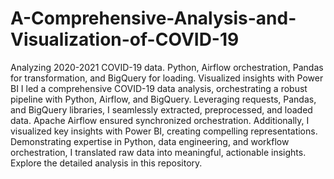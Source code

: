 # A-Comprehensive-Analysis-and-Visualization-of-COVID-19
Analyzing 2020-2021 COVID-19 data. Python, Airflow orchestration, Pandas for transformation, and BigQuery for loading. Visualized insights with Power BI
I led a comprehensive COVID-19 data analysis, orchestrating a robust pipeline with Python, Airflow, and BigQuery. Leveraging requests, Pandas, and BigQuery libraries, I seamlessly extracted, preprocessed, and loaded data. Apache Airflow ensured synchronized orchestration.
Additionally, I visualized key insights with Power BI, creating compelling representations. Demonstrating expertise in Python, data engineering, and workflow orchestration, I translated raw data into meaningful, actionable insights.
Explore the detailed analysis in this repository.






